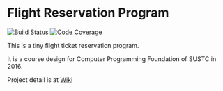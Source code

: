 # Flight Reservation Program
[![Build Status](https://img.shields.io/travis/supercoderhawk/flight-reservation.svg)](https://travis-ci.org/supercoderhawk/flight-reservation)
[![Code Coverage](https://img.shields.io/codecov/c/github/supercoderhawk/flight-reservation/master.svg)](https://codecov.io/github/supercoderhawk/flight-reservation?branch=master&view=all#sort=coverage&dir=asc)

This is a tiny flight ticket reservation program.

It is a course design for Computer Programming Foundation of SUSTC in 2016.

Project detail is at [Wiki](https://github.com/supercoderhawk/flight-reservation/wiki)